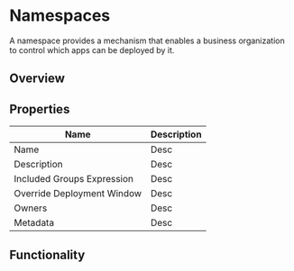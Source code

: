# Namespaces

A namespace provides a mechanism that enables a business organization to control which apps can be deployed by it.

## Overview

## Properties

|Name|Description|
|----|-----------|
|Name|Desc|
|Description|Desc|
|Included Groups Expression|Desc|
|Override Deployment Window|Desc|
|Owners|Desc|
|Metadata|Desc|

## Functionality
